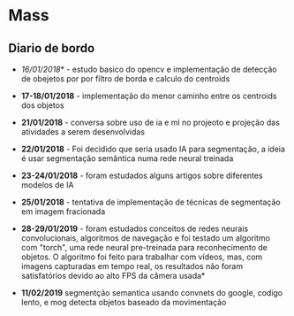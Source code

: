 
# Mass
## Diario de bordo

* *16/01/2018** - estudo basico do opencv e implementação de detecção de obejetos por por filtro de borda e calculo do centroids

* **17-18/01/2018** - implementação do menor caminho entre os centroids dos objetos

* **21/01/2018** - conversa sobre uso de ia e ml no projeoto e projeção das atividades a serem desenvolvidas

* **22/01/2018** - Foi decidido que seria usado IA para segmentação, a ideia é usar segmentação semântica numa rede neural treinada

* **23-24/01/2018** - foram estudados alguns artigos sobre diferentes modelos de IA

* **25/01/2018** - tentativa de implementação de técnicas de segmentação em imagem fracionada

* **28-29/01/2019** - foram estudados conceitos de redes neurais convolucionais, algoritmos de navegação e foi testado um algoritmo com "torch", uma rede neural pre-treinada para reconhecimento de objetos. O algoritmo foi feito para trabalhar com vídeos, mas, com imagens capturadas em tempo real, os resultados não foram satisfatórios devido ao alto FPS da câmera usada*

* **11/02/2019** segmentção semantica usando convnets do google, codigo lento, e mog detecta objetos baseado da movimentação 
